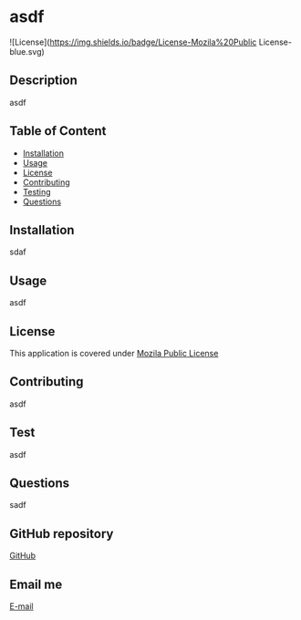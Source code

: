 
  # asdf

  ![License](https://img.shields.io/badge/License-Mozila%20Public License-blue.svg)

  ## Description
  asdf

  ## Table of Content

  * [Installation](#installation)
  * [Usage](#usage)
  * [License](#license)
  * [Contributing](#contributing)
  * [Testing](#testing)
  * [Questions](#questions)

  ## Installation
  sdaf

  ## Usage
  asdf

  ## License
  This application is covered under [Mozila Public License](https://choosealicense.com/licenses/mpl-2.0/)

  ## Contributing
  asdf

  ## Test
  asdf

  ## Questions
  sadf

  ## GitHub repository
  [GitHub](asdf)

  ## Email me
  [E-mail](mailto:asdf)
